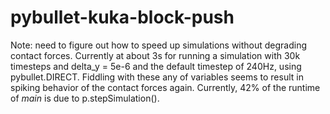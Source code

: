 # pybullet-kuka-block-push

Note: need to figure out how to speed up simulations without degrading contact
forces. Currently at about 3s for running a simulation with 30k timesteps and
delta_y = 5e-6 and the default timestep of 240Hz, using pybullet.DIRECT. Fiddling
with these any of variables seems to result in spiking behavior of the contact forces again.
Currently, 42% of the runtime of _main_ is due to p.stepSimulation().
